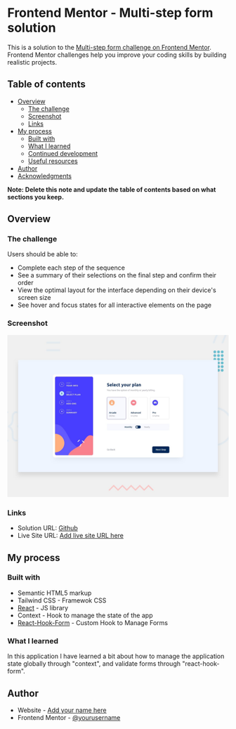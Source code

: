 # Frontend Mentor - Multi-step form solution

This is a solution to the [Multi-step form challenge on Frontend Mentor](https://www.frontendmentor.io/challenges/multistep-form-YVAnSdqQBJ). Frontend Mentor challenges help you improve your coding skills by building realistic projects. 

## Table of contents

- [Overview](#overview)
  - [The challenge](#the-challenge)
  - [Screenshot](#screenshot)
  - [Links](#links)
- [My process](#my-process)
  - [Built with](#built-with)
  - [What I learned](#what-i-learned)
  - [Continued development](#continued-development)
  - [Useful resources](#useful-resources)
- [Author](#author)
- [Acknowledgments](#acknowledgments)

**Note: Delete this note and update the table of contents based on what sections you keep.**

## Overview

### The challenge

Users should be able to:

- Complete each step of the sequence
- See a summary of their selections on the final step and confirm their order
- View the optimal layout for the interface depending on their device's screen size
- See hover and focus states for all interactive elements on the page

### Screenshot

![Step Form App](./src/design/desktop-preview.jpg)

### Links

- Solution URL: [Github](https://github.com/Minhote/step-form-react-context)
- Live Site URL: [Add live site URL here](https://your-live-site-url.com)

## My process

### Built with

- Semantic HTML5 markup
- Tailwind CSS - Framewok CSS
- [React](https://reactjs.org/) - JS library
- Context - Hook to manage the state of the app
- [React-Hook-Form](https://react-hook-form.com/) - Custom Hook to Manage Forms

### What I learned

In this application I have learned a bit about how to manage the application state globally through "context", and validate forms through "react-hook-form".

## Author

- Website - [Add your name here](https://www.your-site.com)
- Frontend Mentor - [@yourusername](https://www.frontendmentor.io/profile/yourusername)

